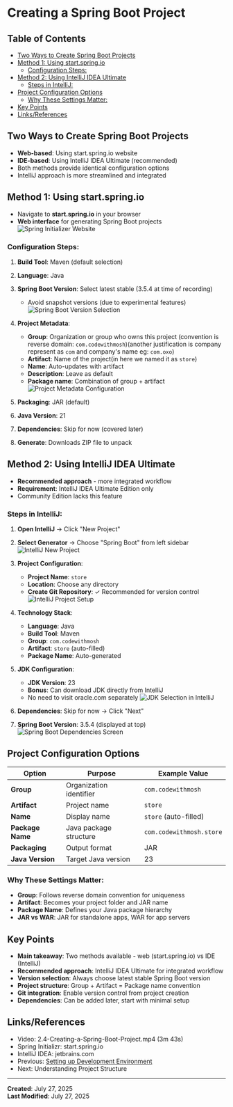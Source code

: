 # Creating a Spring Boot Project

<!-- omit from toc -->
## Table of Contents
- [Two Ways to Create Spring Boot Projects](#two-ways-to-create-spring-boot-projects)
- [Method 1: Using start.spring.io](#method-1-using-startspringio)
	- [Configuration Steps:](#configuration-steps)
- [Method 2: Using IntelliJ IDEA Ultimate](#method-2-using-intellij-idea-ultimate)
	- [Steps in IntelliJ:](#steps-in-intellij)
- [Project Configuration Options](#project-configuration-options)
	- [Why These Settings Matter:](#why-these-settings-matter)
- [Key Points](#key-points)
- [Links/References](#linksreferences)

## Two Ways to Create Spring Boot Projects
- **Web-based**: Using start.spring.io website
- **IDE-based**: Using IntelliJ IDEA Ultimate (recommended)
- Both methods provide identical configuration options
- IntelliJ approach is more streamlined and integrated

## Method 1: Using start.spring.io
- Navigate to **start.spring.io** in your browser
- **Web interface** for generating Spring Boot projects
![Spring Initializer Website](assets/Pasted%20image%2020250727162306.png)

### Configuration Steps:
1. **Build Tool**: Maven (default selection)
2. **Language**: Java
3. **Spring Boot Version**: Select latest stable (3.5.4 at time of recording)
   - Avoid snapshot versions (due to experimental features)
![Spring Boot Version Selection](assets/Pasted%20image%2020250727162836.png)

4. **Project Metadata**:
   - **Group**: Organization or group who owns this project (convention is reverse domain: `com.codewithmosh`)(another justification is company represent as `com` and company's name eg: `com.oxo`)
   - **Artifact**: Name of the project(in here we named it as `store`)
   - **Name**: Auto-updates with artifact
   - **Description**: Leave as default
   - **Package name**: Combination of group + artifact
![Project Metadata Configuration](assets/Pasted%20image%2020250727163626.png)
5. **Packaging**: JAR (default)
6. **Java Version**: 21
7. **Dependencies**: Skip for now (covered later)
8. **Generate**: Downloads ZIP file to unpack

## Method 2: Using IntelliJ IDEA Ultimate
- **Recommended approach** - more integrated workflow
- **Requirement**: IntelliJ IDEA Ultimate Edition only
- Community Edition lacks this feature

### Steps in IntelliJ:
1. **Open IntelliJ** → Click "New Project"

2. **Select Generator** → Choose "Spring Boot" from left sidebar
![IntelliJ New Project](assets/Pasted%20image%2020250728175717.png)

3. **Project Configuration**:
   - **Project Name**: `store`
   - **Location**: Choose any directory
   - **Create Git Repository**: ✓ Recommended for version control
![IntelliJ Project Setup](assets/Pasted%20image%2020250728180044.png)

4. **Technology Stack**:
   - **Language**: Java
   - **Build Tool**: Maven
   - **Group**: `com.codewithmosh`
   - **Artifact**: `store` (auto-filled)
   - **Package Name**: Auto-generated

5. **JDK Configuration**:
   - **JDK Version**: 23
   - **Bonus**: Can download JDK directly from IntelliJ
   - No need to visit oracle.com separately
![JDK Selection in IntelliJ](assets/Pasted%20image%2020250728180548.png)

6. **Dependencies**: Skip for now → Click "Next"
7. **Spring Boot Version**: 3.5.4 (displayed at top)
![Spring Boot Dependencies Screen](assets/Pasted%20image%2020250728180728.png)

## Project Configuration Options

| Option           | Purpose                 | Example Value            |
| ---------------- | ----------------------- | ------------------------ |
| **Group**        | Organization identifier | `com.codewithmosh`       |
| **Artifact**     | Project name            | `store`                  |
| **Name**         | Display name            | `store` (auto-filled)    |
| **Package Name** | Java package structure  | `com.codewithmosh.store` |
| **Packaging**    | Output format           | JAR                      |
| **Java Version** | Target Java version     | 23                       |

### Why These Settings Matter:
- **Group**: Follows reverse domain convention for uniqueness
- **Artifact**: Becomes your project folder and JAR name
- **Package Name**: Defines your Java package hierarchy
- **JAR vs WAR**: JAR for standalone apps, WAR for app servers

## Key Points
- **Main takeaway**: Two methods available - web (start.spring.io) vs IDE (IntelliJ)
- **Recommended approach**: IntelliJ IDEA Ultimate for integrated workflow
- **Version selection**: Always choose latest stable Spring Boot version
- **Project structure**: Group + Artifact = Package name convention
- **Git integration**: Enable version control from project creation
- **Dependencies**: Can be added later, start with minimal setup

## Links/References
- Video: 2.4-Creating-a-Spring-Boot-Project.mp4 (3m 43s)
- Spring Initializr: start.spring.io
- IntelliJ IDEA: jetbrains.com
- Previous: [Setting up Development Environment](2.3-Setting-up-Development-Environment.md)
- Next: Understanding Project Structure

---
**Created**: July 27, 2025  
**Last Modified**: July 27, 2025
